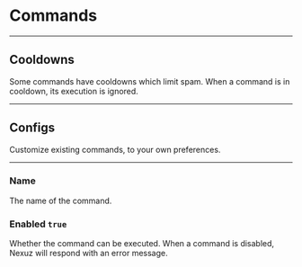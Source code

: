 # Commands

---

## Cooldowns
Some commands have cooldowns which limit spam.
When a command is in cooldown, its execution is ignored.

---

## Configs
Customize existing commands, to your own preferences.

---

### Name
The name of the command.

### Enabled `true`
Whether the command can be executed.
When a command is disabled, Nexuz will respond with an error message.